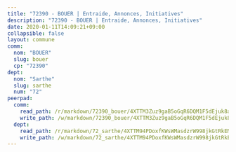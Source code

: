 ```yaml
---
title: "72390 - BOUER | Entraide, Annonces, Initiatives"
description: "72390 - BOUER | Entraide, Annonces, Initiatives"
date: 2020-01-11T14:09:21+09:00
collapsible: false
layout: commune
comm:
  nom: "BOUER"
  slug: bouer
  cp: "72390"
dept:
  nom: "Sarthe"
  slug: sarthe
  num: "72"
peerpad:
  comm:
    read_path: /r/markdown/72390_bouer/4XTTM3Zuz9gaB5oGqR6DQM1F5dEjuk8a15LmD2f9o7qcrTufs
    write_path: /w/markdown/72390_bouer/4XTTM3Zuz9gaB5oGqR6DQM1F5dEjuk8a15LmD2f9o7qcrTufs-K3TgUm86k1DzuQxz94z3T3DTyZcKMUgXCqMN7Ce365xDj4rTDndjXMygcDHYVwJSBq7e4gTw8BFBkYjxTMfXpCa5FhMdDgwEmAoa7ZFUNcwHq1CMZKoyksB5i47878vPTTvYpcnR
  dept:
    read_path: /r/markdown/72_sarthe/4XTTM94PDoxfKWsWMasdzrW998jkGtRkEM3CSUC42xSpuJKZ5
    write_path: /w/markdown/72_sarthe/4XTTM94PDoxfKWsWMasdzrW998jkGtRkEM3CSUC42xSpuJKZ5-K3TgTpjFyG67yVeuXvSAfSYzY4Yx2FMtDhgpv5HM2EDBJRVMn95z33xx4XjRNYNVaVsBPQ1t4pG9MoyNqwTqa8mcnEUB8rK4BMVbvUhCtGWCPSFnDCaT8GJTyimDgsCirLN3zswh
---
```


